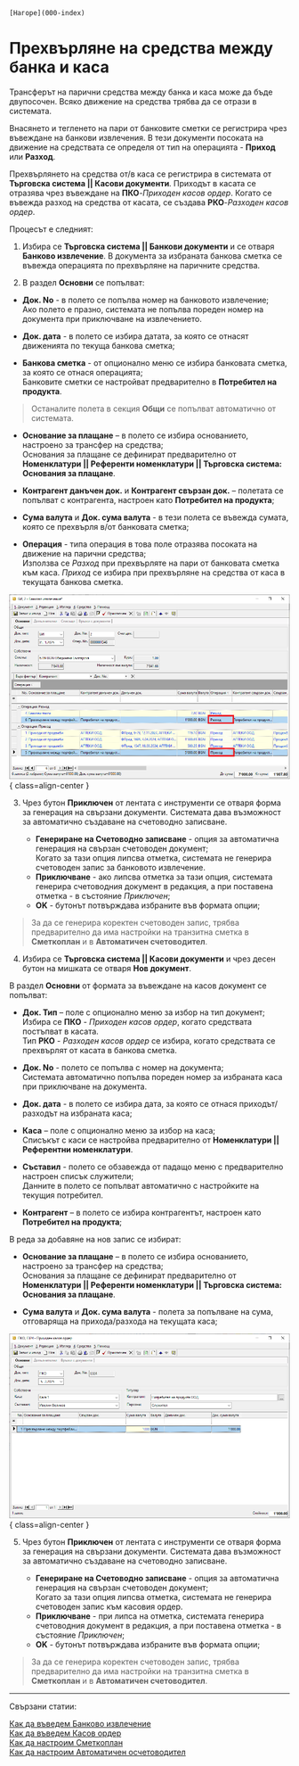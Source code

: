 ```{only} html
[Нагоре](000-index)
```

# Прехвърляне на средства между банка и каса

Трансферът на парични средства между банка и каса може да бъде двупосочен. Всяко движение на средства трябва да се отрази в системата.    

Внасянето и тегленето на пари от банковите сметки се регистрира чрез въвеждане на банкови извлечения. В тези документи посоката на движение на средствата се определя от тип на операцията - **Приход** или **Разход**.  

Прехвърлянето на средства от/в каса се регистрира в системата от **Търговска система || Касови документи**. Приходът в касата се отразява чрез въвеждане на **ПКО**-*Приходен касов ордер*. Когато се въвежда разход на средства от касата, се създава **РКО**-*Разходен касов ордер*.  

Процесът е следният:

1) Избира се **Търговска система || Банкови документи** и се отваря **Банково извлечение**. В документа за избраната банкова сметка се въвежда операцията по прехвърляне на паричните средства.  

2) В раздел **Основни** се попълват:

- **Док. No** - в полето се попълва номер на банковото извлечение;  
Ако полето е празно, системата не попълва пореден номер на документа при приключване на извлечението.  

- **Док. дата** - в полето се избира датата, за която се отнасят движенията по текуща банкова сметка;  

- **Банкова сметка** - от опционално меню се избира банковата сметка, за която се отнася операцията;   
Банковите сметки се настройват предварително в **Потребител на продукта**.  

> Останалите полета в секция **Общи** се попълват автоматично от системата.  

- **Основание за плащане** – в полето се избира основанието, настроено за трансфер на средства;   
Основания за плащане се дефинират предварително от **Номенклатури || Референти номенклатури || Търговска система: Основания за плащане**. 

- **Контрагент данъчен док.** и **Контрагент свързан док.** – полетата се попълват с контрагента, настроен като **Потребител на продукта**;  

- **Сума валута** и **Док. сума валута** - в тези полета се въвежда сумата, която се прехвърля в/от банковата сметка;

- **Операция** - типа операция в това поле отразява посоката на движение на парични средства;  
Използва се *Разход* при прехвърляте на пари от банковата сметка към каса. *Приход* се избира при прехвърляне на средства от каса в текущата банкова сметка.  

![](905-transfer-bank1.png){ class=align-center }

3) Чрез бутон **Приключен** от лентата с инструменти се отваря форма за генерация на свързани документи. Системата дава възможност за автоматично създаване на счетоводно записване.  
 
    - **Генериране на Счетоводно записване** - опция за автоматична генерация на свързан счетоводен документ;  
    Когато за тази опция липсва отметка, системата не генерира счетоводен запис за банковото извлечение.  
    - **Приключване** - ако липсва отметка за тази опция, системата генерира счетоводния документ в редакция, а при поставена отметка - в състояние *Приключен*;  
    - **OK** - бутонът потвърждава избраните във формата опции;   

> За да се генерира коректен счетоводен запис, трябва предварително да има настройки на транзитна сметка в **Сметкоплан** и в **Автоматичен счетоводител**.  


4) Избира се **Търговска система || Касови документи** и чрез десен бутон на мишката се отваря **Нов документ**.  

В раздел **Основни** от формата за въвеждане на касов документ се попълват:   

- **Док. Тип** – поле с опционално меню за избор на тип документ;  
Избира се **ПКО** - *Приходен касов ордер*, когато средствата постъпват в касата.  
Тип **РКО** - *Разходен касов ордер* се избира, когато средствата се прехвърлят от касата в банкова сметка.  

- **Док. No** - полето се попълва с номер на документа;  
Системата автоматично попълва пореден номер за избраната каса при приключване на документа.    

- **Док. дата** - в полето се избира дата, за която се отнася приходът/разходът на избраната каса; 

- **Каса** – поле с опционално меню за избор на каса;  
Списъкът с каси се настройва предварително от **Номенклатури || Референтни номенклатури**.  

- **Съставил** - полето се обзавежда от падащо меню с предварително настроен списък служители;  
Данните в полето се попълват автоматично с настройките на текущия потребител.  

- **Контрагент** – в полето се избира контрагентът, настроен като **Потребител на продукта**;

В реда за добавяне на нов запис се избират:  
    
- **Основание за плащане** – в полето се избира основанието, настроено за трансфер на средства;   
Основания за плащане се дефинират предварително от **Номенклатури || Референти номенклатури || Търговска система: Основания за плащане**. 

- **Сума валута** и **Док. сума валута** - полета за попълване на сума, отговаряща на прихода/разхода на текущата каса;  

![](905-transfer-bank2.png){ class=align-center }

5) Чрез бутон **Приключен** от лентата с инструменти се отваря форма за генерация на свързани документи. Системата дава възможност за автоматично създаване на счетоводно записване.  
 
    - **Генериране на Счетоводно записване** - опция за автоматична генерация на свързан счетоводен документ;  
    Когато за тази опция липсва отметка, системата не генерира счетоводен запис към касовия ордер.  
    - **Приключване** - при липса на отметка, системата генерира счетоводния документ в редакция, а при поставена отметка - в състояние *Приключен*;  
    - **OK** - бутонът потвърждава избраните във формата опции;   

> За да се генерира коректен счетоводен запис, трябва предварително да има настройки на транзитна сметка в **Сметкоплан** и в **Автоматичен счетоводител**.  

___  
Свързани статии:  

[Как да въведем Банково извлечение](https://www.unicontsoft.com/cms/node/38)  
[Как да въведем Касов ордер](https://www.unicontsoft.com/cms/node/57)  
[Как да настроим Сметкоплан](https://www.unicontsoft.com/cms/node/36)  
[Как да настроим Автоматичен осчетоводител](https://www.unicontsoft.com/cms/node/257)